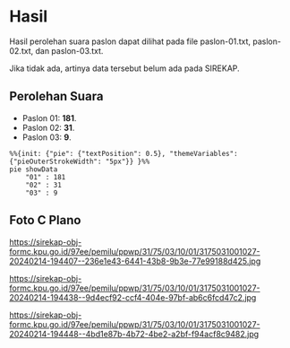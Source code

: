 # Hasil

Hasil perolehan suara paslon dapat dilihat pada file paslon-01.txt, paslon-02.txt, dan paslon-03.txt.

Jika tidak ada, artinya data tersebut belum ada pada SIREKAP.

## Perolehan Suara

 * Paslon 01: **181**.
 * Paslon 02: **31**.
 * Paslon 03: **9**.

```mermaid
%%{init: {"pie": {"textPosition": 0.5}, "themeVariables": {"pieOuterStrokeWidth": "5px"}} }%%
pie showData
    "01" : 181
    "02" : 31
    "03" : 9
```
## Foto C Plano

https://sirekap-obj-formc.kpu.go.id/97ee/pemilu/ppwp/31/75/03/10/01/3175031001027-20240214-194407--236e1e43-6441-43b8-9b3e-77e99188d425.jpg

https://sirekap-obj-formc.kpu.go.id/97ee/pemilu/ppwp/31/75/03/10/01/3175031001027-20240214-194438--9d4ecf92-ccf4-404e-97bf-ab6c6fcd47c2.jpg

https://sirekap-obj-formc.kpu.go.id/97ee/pemilu/ppwp/31/75/03/10/01/3175031001027-20240214-194448--4bd1e87b-4b72-4be2-a2bf-f94acf8c9482.jpg
